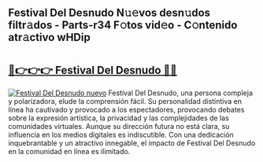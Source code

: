 ## Festival Del Desnudo N𝚞𝚎vos desn𝚞dos filtr𝚊dos - Parts-r34 F𝚘tos vid𝚎o - C𝚘ntenido atr𝚊ctivo wHDip

# <h2><a href="http://mb54cb.tromn.icu/?c=Festival+Del+Desnudo">🔗👉👉👉 Festival Del Desnudo 🔗🔗</a></h2>

[![Festival Del Desnudo nuevo](https://i.imgur.com/pEAQMta.gif)](http://mb54cb.tromn.icu/?c=Festival+Del+Desnudo)
Festival Del Desnudo, una persona compleja y polarizadora, elude la comprensión fácil. Su personalidad distintiva en línea ha cautivado y provocado a los espectadores, provocando debates sobre la expresión artística, la privacidad y las complejidades de las comunidades virtuales. Aunque su dirección futura no está clara, su influencia en los medios digitales es indiscutible. Con una dedicación inquebrantable y un atractivo innegable, el impacto de Festival Del Desnudo en la comunidad en línea es ilimitado.
